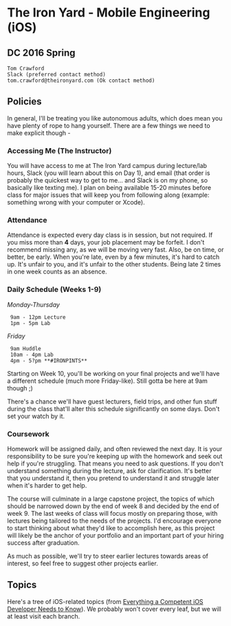 # The Iron Yard - Mobile Engineering (iOS)
## DC 2016 Spring

    Tom Crawford
    Slack (preferred contact method)
    tom.crawford@theironyard.com (Ok contact method)

## Policies

In general, I'll be treating you like autonomous adults, which does mean you have plenty of rope to hang yourself. There are a few things we need to make explicit though -


### Accessing Me (The Instructor)

You will have access to me at The Iron Yard campus during lecture/lab hours, Slack (you will learn about this on Day 1), and email (that order is probably the quickest way to get to me... and Slack is on my phone, so basically like texting me). I plan on being available 15-20 minutes before class for major issues that will keep you from following along (example: something wrong with your computer or Xcode).

### Attendance

Attendance is expected every day class is in session, but not required. If you miss more than **4** days, your job placement may be forfeit. I don't recommend missing any, as we will be moving very fast. Also, be on time, or better, be early. When you're late, even by a few minutes, it's hard to catch up. It's unfair to you, and it's unfair to the other students. Being late 2 times in one week counts as an absence.

### Daily Schedule (Weeks 1-9)

_Monday-Thursday_

     9am - 12pm Lecture
     1pm - 5pm Lab

_Friday_

     9am Huddle
     10am - 4pm Lab
     4pm - 5?pm **#IRONPINTS**

Starting on Week 10, you'll be working on your final projects and we'll have a different schedule (much more Friday-like). Still gotta be here at 9am though ;)

There's a chance we'll have guest lecturers, field trips, and other fun stuff during the class that'll alter this schedule significantly on some days. Don't set your watch by it.

### Coursework

Homework will be assigned daily, and often reviewed the next day. It is your responsibility to be sure you're keeping up with the homework and seek out help if you're struggling. That means you need to ask questions. If you don't understand something during the lecture, ask for clarification. It's better that you understand it, then you pretend to understand it and struggle later when it's harder to get help.

The course will culminate in a large capstone project, the topics of which should be narrowed down by the end of week 8 and decided by the end of week 9. The last weeks of class will focus mostly on preparing those, with lectures being tailored to the needs of the projects. I'd encourage everyone to start thinking about what they'd like to accomplish here, as this project will likely be the anchor of your portfolio and an important part of your hiring success after graduation.

As much as possible, we'll try to steer earlier lectures towards areas of interest, so feel free to suggest other projects earlier.

## Topics

Here's a tree of iOS-related topics (from [Everything a Competent iOS Developer Needs to Know](https://www.codefellows.org/blog/everything-a-competent-ios-developer-needs-to-know)). We probably won't cover every leaf, but we will at least visit each branch.